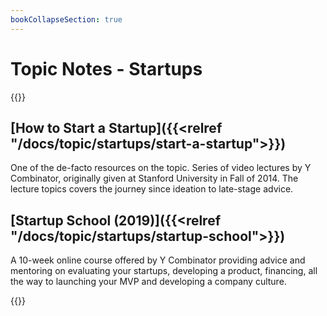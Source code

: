 ```yaml
---
bookCollapseSection: true
---
```

# Topic Notes - Startups

{{<columns>}}

## [How to Start a Startup]({{<relref "/docs/topic/startups/start-a-startup">}})

One of the de-facto resources on the topic. Series of video lectures by Y Combinator, originally given at Stanford University in Fall of 2014. The lecture topics covers the journey since ideation to late-stage advice.

## [Startup School (2019)]({{<relref "/docs/topic/startups/startup-school">}})

A 10-week online course offered by Y Combinator providing advice and mentoring on evaluating your startups, developing a product, financing, all the way to launching your MVP and developing a company culture.

{{</columns>}}
